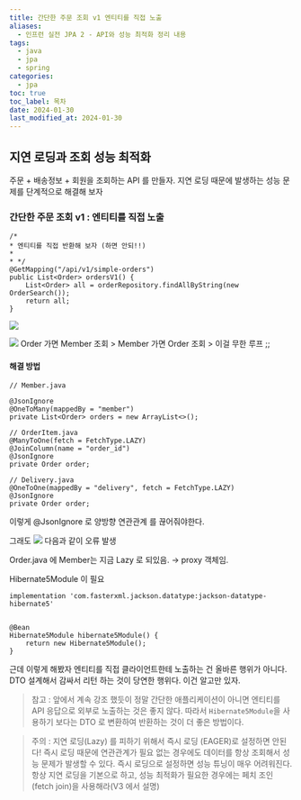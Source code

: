 ```yaml
---
title: 간단한 주문 조회 v1 엔티티를 직접 노출
aliases:
  - 인프런 실전 JPA 2 - API와 성능 최적화 정리 내용
tags:
  - java
  - jpa
  - spring
categories:
  - jpa
toc: true
toc_label: 목차
date: 2024-01-30
last_modified_at: 2024-01-30
---
```

## 지연 로딩과 조회 성능 최적화

주문 + 배송정보 + 회원을 조회하는 API 를 만들자.
지연 로딩 때문에 발생하는 성능 문제를 단계적으로 해결해 보자

### 간단한 주문 조회 v1 : 엔티티를 직접 노출


```
/*  
* 엔티티를 직접 반환해 보자 (하면 안되!!)  
*  
* */  
@GetMapping("/api/v1/simple-orders")  
public List<Order> ordersV1() {  
    List<Order> all = orderRepository.findAllByString(new OrderSearch());  
    return all;  
}

```
![](https://i.imgur.com/tiGUtnl.png)

![](https://i.imgur.com/x2DRhjQ.png)
Order 가면 Member 조회 > Member 가면 Order 조회 > 이걸 무한 루프 ;;


#### 해결 방법

```
// Member.java

@JsonIgnore  
@OneToMany(mappedBy = "member")  
private List<Order> orders = new ArrayList<>();

// OrderItem.java
@ManyToOne(fetch = FetchType.LAZY)  
@JoinColumn(name = "order_id")  
@JsonIgnore  
private Order order;

// Delivery.java
@OneToOne(mappedBy = "delivery", fetch = FetchType.LAZY)  
@JsonIgnore  
private Order order;
```

이렇게 @JsonIgnore 로 양방향 연관관계 를 끊어줘야한다.

그래도 
![](https://i.imgur.com/tO68GJT.png)
다음과 같이 오류 발생

Order.java 에 Member는 지금 Lazy 로 되있음. → proxy 객체임.

Hibernate5Module 이 필요


```
implementation 'com.fasterxml.jackson.datatype:jackson-datatype-hibernate5'


@Bean  
Hibernate5Module hibernate5Module() {  
    return new Hibernate5Module();  
}
```

근데 이렇게 해봤자 엔티티를 직접 클라이언트한테 노출하는 건 올바른 행위가 아니다.
DTO 설계해서 감싸서 리턴 하는 것이 당연한 행위다.
이건 알고만 있자.

> 참고 : 앞에서 계속 강조 했듯이 정말 간단한 애플리케이션이 아니면 엔티티를 API 응답으로 외부로 노출하는 것은 좋지 않다. 따라서 `Hibernate5Module`을 사용하기 보다는 DTO 로 변환하여 반환하는 것이 더 좋은 방법이다.

> 주의 : 지연 로딩(Lazy) 를 피하기 위해서 즉시 로딩 (EAGER)로 설정하면 안된다! 즉시 로딩 때문에 연관관계가 필요 없는 경우에도 데이터를 항상 조회해서 성능 문제가 발생할 수 있다. 즉시 로딩으로 설정하면 성능 튜닝이 매우 어려워진다.
> 항상 지연 로딩을 기본으로 하고, 성능 최적화가 필요한 경우에는 페치 조인(fetch join)을 사용해라(V3 에서 설명)

